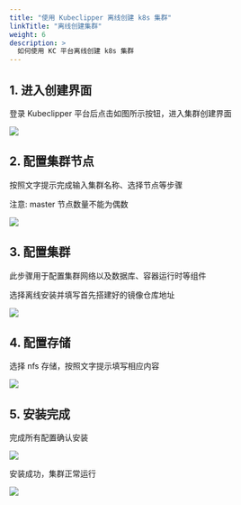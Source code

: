 ```yaml
---
title: "使用 Kubeclipper 离线创建 k8s 集群"
linkTitle: "离线创建集群"
weight: 6
description: >
  如何使用 KC 平台离线创建 k8s 集群
---
```


## 1. 进入创建界面

登录 Kubeclipper 平台后点击如图所示按钮，进入集群创建界面

![](/images/docs-tutorials/cluster-begin.png)

## 2. 配置集群节点

按照文字提示完成输入集群名称、选择节点等步骤

注意: master 节点数量不能为偶数

![](/images/docs-tutorials/cluster-node-config.png)

## 3. 配置集群

此步骤用于配置集群网络以及数据库、容器运行时等组件

选择离线安装并填写首先搭建好的镜像仓库地址

![](/images/docs-tutorials/cluster-config.png)

## 4. 配置存储

选择 nfs 存储，按照文字提示填写相应内容

![](/images/docs-tutorials/cluster-storage-config.png)

## 5. 安装完成

完成所有配置确认安装

![](/images/docs-tutorials/cluster-finish.png)

安装成功，集群正常运行

![](/images/docs-tutorials/cluster-success.png)

